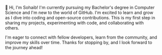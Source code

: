👋 Hi, I'm Sohaib!
I'm currently pursuing my Bachelor's degree in Computer Science and I'm new to the world of GitHub. I'm excited to learn and grow as I dive into coding and open-source contributions. This is my first step in sharing my projects, experimenting with code, and collaborating with others.

I'm eager to connect with fellow developers, learn from the community, and improve my skills over time. Thanks for stopping by, and I look forward to the journey ahead!
